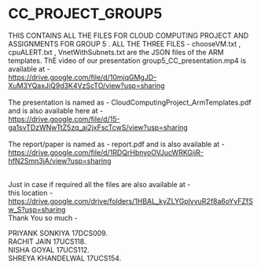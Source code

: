 # CC_PROJECT_GROUP5
THIS CONTAINS ALL THE FILES FOR CLOUD COMPUTING PROJECT AND ASSIGNMENTS FOR GROUP 5 . 
ALL THE THREE FILES - chooseVM.txt , cpuALERT.txt , VnetWithSubnets.txt are the JSON files of the ARM templates. 
ThE video of our presentation group5_CC_presentation.mp4 is available at - <br />
https://drive.google.com/file/d/10mjqGMgJD-XuM3YQaxJiQ9d3K4VzScTO/view?usp=sharing <br />
<br />
The presentation is named as - CloudComputingProject_ArmTemplates.pdf and is  also available here at -<br />
https://drive.google.com/file/d/15-ga1svTDzWNwTtZ5zq_ai2jxFscTcwS/view?usp=sharing<br />
<br />
The report/paper is named as - report.pdf and is also  available at - <br />
https://drive.google.com/file/d/1RDQrHbnyoOVJucWRKGijR-hfN2Smn3jA/view?usp=sharing <br />
<br />


Just in case if required all the files are also available at - <br />
 this location - https://drive.google.com/drive/folders/1HBAL_kyZLYGplvvuR2f8a6oYyFZfSw_S?usp=sharing <br />
Thank You so much - <br />




PRIYANK SONKIYA 17DCS009.<br />
RACHIT JAIN 17UCS118.<br />
NISHA GOYAL 17UCS112.<br />
SHREYA KHANDELWAL 17UCS154.<br />
